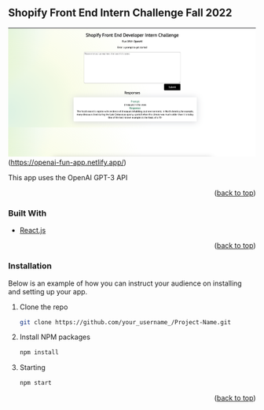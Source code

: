 

<!-- ABOUT THE PROJECT -->
## Shopify Front End Intern Challenge Fall 2022


<img src="public/images/demo.png"/>(https://openai-fun-app.netlify.app/)

This app uses the OpenAI GPT-3 API 

<p align="right">(<a href="#top">back to top</a>)</p>



### Built With

* [React.js](https://reactjs.org/)


<p align="right">(<a href="#top">back to top</a>)</p>


### Installation

Below is an example of how you can instruct your audience on installing and setting up your app.

1. Clone the repo
   ```sh
   git clone https://github.com/your_username_/Project-Name.git
   ```
2. Install NPM packages
   ```sh
   npm install
   ```
3. Starting
   ```sh
   npm start
   ```



<p align="right">(<a href="#top">back to top</a>)</p>



